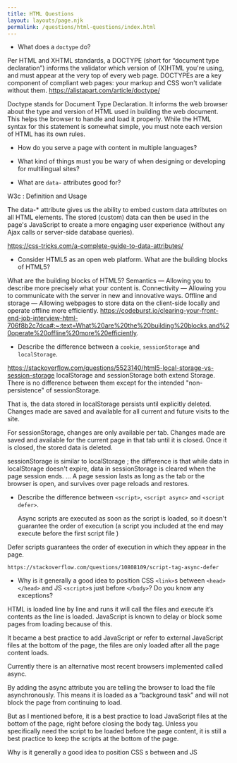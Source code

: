 ```yaml
---
title: HTML Questions
layout: layouts/page.njk
permalink: /questions/html-questions/index.html
---
```


* What does a `doctype` do?


Per HTML and XHTML standards, a DOCTYPE (short for “document type declaration”) informs the validator which version of (X)HTML you're using, and must appear at the very top of every web page. DOCTYPEs are a key component of compliant web pages: your markup and CSS won't validate without them. https://alistapart.com/article/doctype/

Doctype stands for Document Type Declaration. It informs the web browser about the type and version of HTML used in building the web document. This helps the browser to handle and load it properly. While the HTML syntax for this statement is somewhat simple, you must note each version of HTML has its own rules.

* How do you serve a page with content in multiple languages?

* What kind of things must you be wary of when designing or developing for multilingual sites?

* What are `data-` attributes good for?

W3c : Definition and Usage

The data-* attribute gives us the ability to embed custom data attributes on all HTML elements. The stored (custom) data can then be used in the page's JavaScript to create a more engaging user experience (without any Ajax calls or server-side database queries).

https://css-tricks.com/a-complete-guide-to-data-attributes/

* Consider HTML5 as an open web platform. What are the building blocks of HTML5?

What are the building blocks of HTML5? Semantics — Allowing you to describe more precisely what your content is. Connectivity — Allowing you to communicate with the server in new and innovative ways. Offline and storage — Allowing webpages to store data on the client-side locally and operate offline more efficiently.
https://codeburst.io/clearing-your-front-end-job-interview-html-706f8b2c7dca#:~:text=What%20are%20the%20building%20blocks,and%20operate%20offline%20more%20efficiently.

* Describe the difference between a `cookie`, `sessionStorage` and `localStorage`.

https://stackoverflow.com/questions/5523140/html5-local-storage-vs-session-storage
localStorage and sessionStorage both extend Storage. There is no difference between them except for the intended "non-persistence" of sessionStorage.

That is, the data stored in localStorage persists until explicitly deleted. Changes made are saved and available for all current and future visits to the site.

For sessionStorage, changes are only available per tab. Changes made are saved and available for the current page in that tab until it is closed. Once it is closed, the stored data is deleted.

sessionStorage is similar to localStorage ; the difference is that while data in localStorage doesn't expire, data in sessionStorage is cleared when the page session ends. ... A page session lasts as long as the tab or the browser is open, and survives over page reloads and restores. 


* Describe the difference between `<script>`, `<script async>` and `<script defer>`.

	Async scripts are executed as soon as the script is loaded, so it doesn't guarantee the order of execution (a script you included at the end may execute before the first script file )

Defer scripts guarantees the order of execution in which they appear in the page.

	https://stackoverflow.com/questions/10808109/script-tag-async-defer

* Why is it generally a good idea to position CSS `<link>`s between `<head></head>` and JS `<script>`s just before `</body>`? Do you know any exceptions?

HTML is loaded line by line and runs it will call the files and execute it’s contents as the line is loaded. JavaScript is known to delay or block some pages from loading because of this.

It became a best practice to add JavaScript or refer to external JavaScript files at the bottom of the page, the files are only loaded after all the page content loads.

Currently there is an alternative most recent browsers implemented called async.

<script src=”main.js” async></script> 
By adding the async attribute you are telling the browser to load the file asynchronously. This means it is loaded as a “background task” and will not block the page from continuing to load.

But as I mentioned before, it is a best practice to load JavaScript files at the bottom of the page, right before closing the body tag. Unless you specifically need the script to be loaded before the page content, it is still a best practice to keep the scripts at the bottom of the page.

Why is it generally a good idea to position CSS <link> s between <head></head> and JS <script> s just before </body> ? ... Downloading the scripts at the bottom will allow the HTML to be parsed and displayed to the user first. An exception for positioning of <script> s at the bottom is when your script contains document.


* What is progressive rendering?

Progressive Rendering is the technique of sequentially rendering portions of a webpage in the server and streaming it to the client in parts without waiting for the whole page to rendered.

Progressive rendering is the name given to techniques used to render content for display as quickly as possible.

It used to be much more prevalent in the days before broadband internet but it's still useful in modern development as mobile data connections are becoming increasingly popular (and unreliable!)

Examples of such techniques :

Lazy loading of images where (typically) some javascript will load an image when it comes into the browsers viewport instead of loading all images at page load.
Prioritizing visible content (or above the fold rendering) where you include only the minimum css/content/scripts necessary for the amount of page that would be rendered in the users browser first to display as quickly as possible, you can then use deferred javascript (domready/load) to load in other resources and content.



* Why you would use a `srcset` attribute in an image tag? 

srcset allows you to define a list of different image resources along with size information so that browser can pick the most appropriate image based on the actual device's resolution. The actual width of the image or display density: Either using display density descriptor, for example, 1.5x , 2x etc.

Why you would use a srcset attribute in an image tag? Explain the process the browser uses when evaluating the content of this attribute.
Anthony Perez
Anthony Perez

Sep 22, 2019·2 min read


You would use the srcset attribute when you want to serve different images to users depending on their device display width - serve higher quality images to devices with retina display enhances the user experience while serving lower resolution images to low-end devices increase performance and decrease data wastage (because serving a larger image will not have any visible difference). For example: <img srcset="small.jpg 500w, medium.jpg 1000w, large.jpg 2000w" src="..." alt=""> tells the browser to display the small, medium or large .jpg graphic depending on the client's resolution. The first value is the image name and the second is the width of the image in pixels. For a device width of 320px, the following calculations are made:
500 / 320 = 1.5625
1000 / 320 = 3.125
2000 / 320 = 6.25
If the client’s resolution is 1x, 1.5625 is the closest, and 500w corresponding to small.jpg will be selected by the browser.
If the resolution is retina (2x), the browser will use the closest resolution above the minimum. Meaning it will not choose the 500w (1.5625) because it is greater than 1 and the image might look bad. The browser would then choose the image with a resulting ratio closer to 2 which is 1000w (3.125).
srcsets solve the problem whereby you want to serve smaller image files to narrow screen devices, as they don't need huge images like desktop displays do — and also optionally that you want to serve different resolution images to high density/low-density screens.
References
https://developer.mozilla.org/en-US/docs/Learn/HTML/Multimedia_and_embedding/Responsive_images
https://css-tricks.com/responsive-images-youre-just-changing-resolutions-use-srcset/
Anthony Perez
Follow
3


* Explain the process the browser uses when evaluating the content of this attribute.


* Have you used different HTML templating languages before?

Using templating languages is a great way of connecting the server side to the frontend of your site. Certain frameworks make it extremely easy to use and handle all the parsing for you. Here are some templating languages that you can use, with little code snippets to show you how they work and what makes them unique.

The top 5 JavaScript templating engines
Mustache. Mustache is often considered the base for JavaScript templating. ...
Underscore Templates. Underscore is a utlity belt library for JavaScript. ...
Embedded JS Templates. Embedded JS (EJS) is inspired by ERB templates. ...
HandlebarsJS. ...
Jade templating.

https://www.creativebloq.com/web-design/templating-engines-9134396
https://colorlib.com/wp/top-templating-engines-for-javascript/

* What is the difference between `canvas` and `svg`?

https://www.geeksforgeeks.org/difference-between-svg-and-html-5-canvas/
SVG: The Scalable Vector Graphics (SVG) is an XML-based image format that is used to define two-dimensional vector-based graphics for the web. Unlike raster image (Ex .jpg, .gif, .png, etc.), a vector image can be scaled up or down to any extent without losing the image quality.

An SVG image is drawn out using a series of statements that follow the XML schema — that means SVG images can be created and edited with any text editor, such as Notepad. There are several other advantages of using SVG over other image formats like JPEG, GIF, PNG, etc.

Canvas: The HTML element is used to draw graphics on the fly, via scripting (usually JavaScript). The element is only a container for graphics. You must use a script to actually draw the graphics. Canvas has several methods for drawing paths, boxes, circles, text, and adding images.

Difference between SVG and HTML5 Canvas:

SVG	Canvas
Vector based (composed of shapes)	Raster based (composed of pixel)
SVG has better scalability. So it can be printed with high quality at any resolution.	Canvas has poor scalability. Hence it is not suitable for printing on higher resolution.
SVG gives better performance with smaller number of objects or larger surface.	Canvas gives better performance with smaller surface or larger number of objects.
SVG can be modified through script and CSS.	Canvas can be modified through script only.
Multiple graphical elements, which become the part of the page’s DOM tree.	Single element similar to <img> in behavior. Canvas diagram can be saved to PNG or JPG format.


* What are empty elements in HTML ?

An empty element is an element from HTML, SVG, or MathML that cannot have any child nodes (i.e., nested elements or text nodes). In HTML, using a closing tag on an empty element is usually invalid. ... For example, <input type="text"></input> is invalid HTML.

